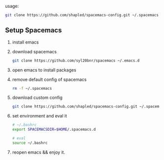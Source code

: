 usage:
```bash
git clone https://github.com/shapled/spacemacs-config.git ~/.spacemacs
```

## Setup Spacemacs

1. install emacs
2. download spacemacs

    ```bash
    git clone https://github.com/syl20bnr/spacemacs ~/.emacs.d
    ```

3. open emacs to install packages
4. remove default config of spacemacs

    ```bash
    rm -f ~/.spacemacs
    ```

5. download custom config

    ```bash
    git clone https://github.com/shapled/spacemacs-config.git ~/.spacemacs.d
    ```

6. set environment and eval it

    ```bash
    # ~/.bashrc
    export SPACEMACSDIR=$HOME/.spacemacs.d

    # eval
    source ~/.bashrc
    ```

6. reopen emacs && enjoy it.
